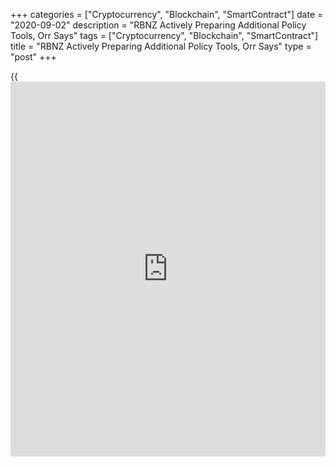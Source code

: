 +++
categories = ["Cryptocurrency", "Blockchain", "SmartContract"]
date = "2020-09-02"
description = "RBNZ Actively Preparing Additional Policy Tools, Orr Says"
tags = ["Cryptocurrency", "Blockchain", "SmartContract"]
title = "RBNZ Actively Preparing Additional Policy Tools, Orr Says"
type = "post"
+++

{{<iframe id="large-banner" src="https://www.bounty.group/#slide=2.0" width="100%" height="600" scrolling="no" style="border: 0px solid rgb(216, 221, 230); border-radius: 3px;">}}

The Reserve Bank of New Zealand is actively preparing a package of
additional monetary [policy](https://www.fintechee.com/policy/) tools to use if needed, Governor Adrian Orr
said in a speech delivered to the Victoria University School of
Government and Policy Studies, on Wednesday.

The package will ensure that monetary [policy](https://www.fintechee.com/policy/) will remain effective and
operate without undue risk, the banker noted.

He said the additional tools include negative wholesale interest rates,
further quantitative easing, direct lending to banks, and ongoing
forward guidance.

The central banker urged banks to use their risk models, and capital and
liquidity headroom, to support their customers' best long-term
interests. "Banks need to make the appropriate risk-reward decisions
that endure over time," said Orr.

At the August meeting, the RBNZ had expanded its asset purchase
programme up to NZ$100 billion and retained its key interest rate at
0.25 percent.

For comments and feedback [contact](https://www.playgroundfx.com/contact/): editorial@rtt[news](https://www.letsplayfx.com/blog/forex-news-website/).com

[Economic News][1]

 **What parts of the world are seeing the best (and worst) economic
performances lately? Click[here][2] to check out our [Econ Scorecard][2]
and find out! See up-to-the-moment [ranking](https://www.playgroundfx.com/blog/crypto-exchange-ranking/)s for the best and worst
performers in [GDP][3], [unemployment rate][4], [inflation][5] and much
more.**

   1. www.rtt[news](https://www.letsplayfx.com/blog/forex-news-website/).com/Content/EconomicNews.aspx
   2. www.rtt[news](https://www.letsplayfx.com/blog/forex-news-website/).com/economic-scorecard/world-rank/retail-sales/highest-performance.aspx
   3. www.rtt[news](https://www.letsplayfx.com/blog/forex-news-website/).com/economic-scorecard/world-rank/GDP/highest-performance.aspx
   4. www.rtt[news](https://www.letsplayfx.com/blog/forex-news-website/).com/economic-scorecard/world-rank/unemployment-rate/lowest-performance.aspx
   5. www.rtt[news](https://www.letsplayfx.com/blog/forex-news-website/).com/economic-scorecard/world-rank/CPI/highest-performance.aspx